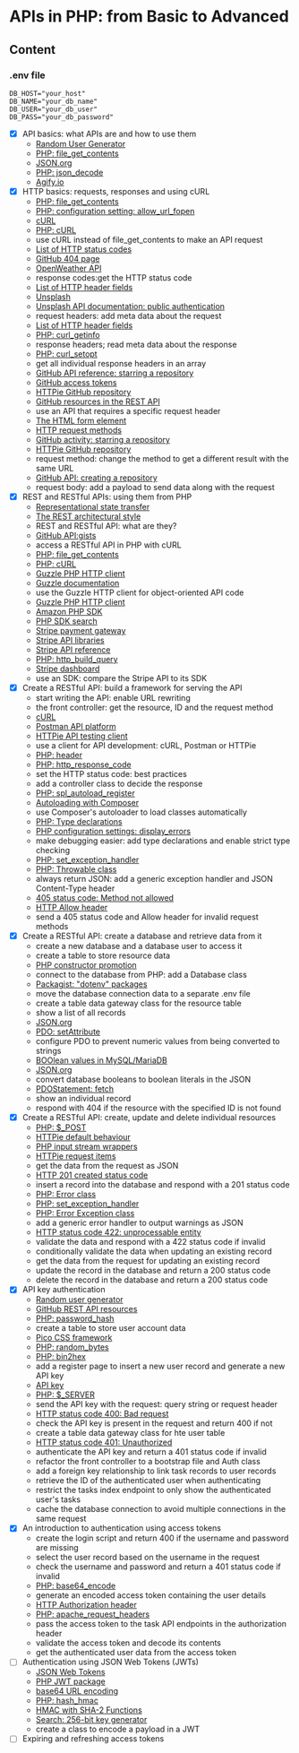 # APIs in PHP: from Basic to Advanced

## Content

### .env file

```.dotenv
DB_HOST="your_host"
DB_NAME="your_db_name"
DB_USER="your_db_user"
DB_PASS="your_db_password"
```

- [x] API basics: what APIs are and how to use them
  - [Random User Generator](https://randomuser.me/)
  - [PHP: file_get_contents](https://www.php.net/manual/en/function.file-get-contents.php)
  - [JSON.org](https://www.json.org/json-en.html)
  - [PHP: json_decode](https://www.php.net/manual/en/function.json-decode.php)
  - [Agify.io](https://agify.io/)
- [x] HTTP basics: requests, responses and using cURL
  - [PHP: file_get_contents](https://www.php.net/manual/en/function.file-get-contents.php)
  - [PHP: configuration setting: allow_url_fopen](https://www.php.net/manual/en/filesystem.configuration.php#ini.allow-url-fopen)
  - [cURL](https://curl.se/)
  - [PHP: cURL](https://www.php.net/manual/en/book.curl.php)
  - use cURL instead of file_get_contents to make an API request
  - [List of HTTP status codes](https://en.wikipedia.org/wiki/List_of_HTTP_status_codes)
  - [GitHub 404 page](https://github.com/404)
  - [OpenWeather API](https://openweathermap.org/api)
  - response codes:get the HTTP status code
  - [List of HTTP header fields](https://en.wikipedia.org/wiki/List_of_HTTP_header_fields#Request_fields)
  - [Unsplash](https://unsplash.com/)
  - [Unsplash API documentation: public authentication](https://unsplash.com/documentation#public-authentication)
  - request headers: add meta data about the request
  - [List of HTTP header fields](https://en.wikipedia.org/wiki/List_of_HTTP_header_fields#Response_fields)
  - [PHP: curl_getinfo](https://www.php.net/manual/en/function.curl-getinfo.php)
  - response headers; read meta data about the response
  - [PHP: curl_setopt](https://www.php.net/manual/en/function.curl-setopt.php)
  - get all individual response headers in an array
  - [GitHub API reference: starring a repository](https://docs.github.com/en/rest/activity/starring?apiVersion=2022-11-28)
  - [GitHub access tokens](https://github.com/login?return_to=https%3A%2F%2Fgithub.com%2Fsettings%2Ftokens)
  - [HTTPie GitHub repository](https://github.com/httpie/httpie/)
  - [GitHub resources in the REST API](https://docs.github.com/en/rest/overview/resources-in-the-rest-api?apiVersion=2022-11-28#user-agent-required)
  - use an API that requires a specific request header
  - [The HTML form element](https://developer.mozilla.org/en-US/docs/Web/HTML/Element/form)
  - [HTTP request methods](https://en.wikipedia.org/wiki/Hypertext_Transfer_Protocol#Request_methods)
  - [GitHub activity: starring a repository](https://docs.github.com/en/rest/activity/starring?apiVersion=2022-11-28#check-if-a-repository-is-starred-by-the-authenticated-user)
  - [HTTPie GitHub repository](https://github.com/httpie/httpie/)
  - request method: change the method to get a different result with the same URL
  - [GitHub API: creating a repository](https://docs.github.com/en/rest/repos/repos#create-a-repository-for-the-authenticated-user)
  - request body: add a payload to send data along with the request
- [x] REST and RESTful APIs: using them from PHP
  - [Representational state transfer](https://en.wikipedia.org/wiki/Representational_state_transfer)
  - [The REST architectural style](https://www.ics.uci.edu/~fielding/pubs/dissertation/rest_arch_style.htm)
  - REST and RESTful API: what are they?
  - [GitHub API:gists](https://docs.github.com/en/rest/gists?apiVersion=2022-11-28)
  - access a RESTful API in PHP with cURL
  - [PHP: file_get_contents](https://www.php.net/manual/en/function.file-get-contents.php)
  - [PHP: cURL](https://www.php.net/manual/en/book.curl.php)
  - [Guzzle PHP HTTP client](https://docs.guzzlephp.org/en/stable/)
  - [Guzzle documentation](https://docs.guzzlephp.org/en/stable/)
  - use the Guzzle HTTP client for object-oriented API code
  - [Guzzle PHP HTTP client](https://docs.guzzlephp.org/en/stable/)
  - [Amazon PHP SDK](https://aws.amazon.com/sdk-for-php/)
  - [PHP SDK search](https://www.google.co.uk/search?q=php+sdk)
  - [Stripe payment gateway](https://stripe.com/gb)
  - [Stripe API libraries](https://stripe.com/docs/libraries#server-side-libraries)
  - [Stripe API reference](https://stripe.com/docs/api/customers?lang=php)
  - [PHP: http_build_query](https://www.php.net/manual/en/function.http-build-query.php)
  - [Stripe dashboard](https://dashboard.stripe.com/login)
  - use an SDK: compare the Stripe API to its SDK
- [x] Create a RESTful API: build a framework for serving the API
  - start writing the API: enable URL rewriting
  - the front controller: get the resource, ID and the request method
  - [cURL](https://curl.se/)
  - [Postman API platform](https://www.postman.com/)
  - [HTTPie API testing client](https://httpie.io/)
  - use a client for API development: cURL, Postman or HTTPie
  - [PHP: header](https://www.php.net/manual/en/function.header.php)
  - [PHP: http_response_code](https://www.php.net/manual/en/function.http-response-code.php)
  - set the HTTP status code: best practices
  - add a controller class to decide the response
  - [PHP: spl_autoload_register](https://www.php.net/manual/en/function.spl-autoload-register.php)
  - [Autoloading with Composer](https://getcomposer.org/doc/01-basic-usage.md#autoloading)
  - use Composer's autoloader to load classes automatically
  - [PHP: Type declarations](https://www.php.net/manual/en/language.types.declarations.php)
  - [PHP configuration settings: display_errors](https://www.php.net/manual/en/errorfunc.configuration.php#ini.display-errors)
  - make debugging easier: add type declarations and enable strict type checking
  - [PHP: set_exception_handler](https://www.php.net/manual/en/function.set-exception-handler.php)
  - [PHP: Throwable class](https://www.php.net/manual/en/class.throwable.php)
  - always return JSON: add a generic exception handler and JSON Content-Type header
  - [405 status code: Method not allowed](https://developer.mozilla.org/en-US/docs/Web/HTTP/Status/405)
  - [HTTP Allow header](https://developer.mozilla.org/en-US/docs/Web/HTTP/Headers/Allow)
  - send a 405 status code and Allow header for invalid request methods
- [x] Create a RESTful API: create a database and retrieve data from it
  - create a new database and a database user to access it
  - create a table to store resource data
  - [PHP constructor promotion](https://www.php.net/manual/en/language.oop5.decon.php#language.oop5.decon.constructor.promotion)
  - connect to the database from PHP: add a Database class
  - [Packagist: "dotenv" packages](https://packagist.org/?query=dotenv)
  - move the database connection data to a separate .env file
  - create a table data gateway class for the resource table
  - show a list of all records
  - [JSON.org](https://www.json.org/json-en.html)
  - [PDO: setAttribute](https://www.php.net/manual/en/pdo.setattribute.php)
  - configure PDO to prevent numeric values from being converted to strings
  - [BOOlean values in MySQL/MariaDB](https://mariadb.com/kb/en/boolean/)
  - [JSON.org](https://www.json.org/json-en.html)
  - convert database booleans to boolean literals in the JSON
  - [PDOStatement: fetch](https://www.php.net/manual/en/pdostatement.fetch.php)
  - show an individual record
  - respond with 404 if the resource with the specified ID is not found
- [x] Create a RESTful API: create, update and delete individual resources
  - [PHP: $_POST](https://www.php.net/manual/en/reserved.variables.post.php)
  - [HTTPie default behaviour](https://httpie.io/docs/cli/default-behaviour)
  - [PHP input stream wrappers](https://www.php.net/manual/en/wrappers.php.php#wrappers.php.input)
  - [HTTPie request items](https://httpie.io/docs/cli/request-items)
  - get the data from the request as JSON
  - [HTTP 201 created status code](https://developer.mozilla.org/en-US/docs/Web/HTTP/Status/201)
  - insert a record into the database and respond with a 201 status code
  - [PHP: Error class](https://www.php.net/manual/en/class.error.php)
  - [PHP: set_exception_handler](https://www.php.net/manual/en/function.set-exception-handler.php)
  - [PHP: Error Exception class](https://www.php.net/manual/en/class.errorexception.php)
  - add a generic error handler to output warnings as JSON
  - [HTTP status code 422: unprocessable entity](https://developer.mozilla.org/en-US/docs/Web/HTTP/Status/422)
  - validate the data and respond with a 422 status code if invalid
  - conditionally validate the data when updating an existing record
  - get the data from the request for updating an existing record
  - update the record in the database and return a 200 status code
  - delete the record in the database and return a 200 status code
- [x] API key authentication
  - [Random user generator](https://randomuser.me/) 
  - [GitHub REST API resources](https://docs.github.com/en/rest/overview/resources-in-the-rest-api?apiVersion=2022-11-28) 
  - [PHP: password_hash](https://www.php.net/manual/en/function.password-hash.php) 
  - create a table to store user account data
  - [Pico CSS framework](https://picocss.com/)
  - [PHP: random_bytes](https://www.php.net/manual/en/function.random-bytes.php)
  - [PHP: bin2hex](https://www.php.net/manual/en/function.bin2hex.php)
  - add a register page to insert a new user record and generate a new API key
  - [API key](https://en.wikipedia.org/wiki/API_key)
  - [PHP: $_SERVER](https://www.php.net/manual/en/reserved.variables.server.php)
  - send the API key with the request: query string or request header
  - [HTTP status code 400: Bad request](https://developer.mozilla.org/en-US/docs/Web/HTTP/Status/400)
  - check the API key is present in the request and return 400 if not
  - create a table data gateway class for hte user table
  - [HTTP status code 401: Unauthorized](https://developer.mozilla.org/en-US/docs/Web/HTTP/Status/401)
  - authenticate the API key and return a 401 status code if invalid
  - refactor the front controller to a bootstrap file and Auth class
  - add a foreign key relationship to link task records to user records
  - retrieve the ID of the authenticated user when authenticating
  - restrict the tasks index endpoint to only show the authenticated user's tasks
  - cache the database connection to avoid multiple connections in the same request
- [x] An introduction to authentication using access tokens
  - create the login script and return 400 if the username and password are missing
  - select the user record based on the username in the request
  - check the username and password and return a 401 status code if invalid
  - [PHP: base64_encode](https://www.php.net/manual/en/function.base64-encode.php)
  - generate an encoded access token containing the user details
  - [HTTP Authorization header](https://developer.mozilla.org/en-US/docs/Web/HTTP/Headers/Authorization)
  - [PHP: apache_request_headers](https://www.php.net/manual/en/function.apache-request-headers.php)
  - pass the access token to the task API endpoints in the authorization header
  - validate the access token and decode its contents
  - get the authenticated user data from the access token
- [ ] Authentication using JSON Web Tokens (JWTs)
  - [JSON Web Tokens](https://jwt.io/)
  - [PHP JWT package](https://github.com/firebase/php-jwt)
  - [base64 URL encoding](https://en.wikipedia.org/wiki/Base64#The_URL_applications)
  - [PHP: hash_hmac](https://www.php.net/manual/en/function.hash-hmac.php)
  - [HMAC with SHA-2 Functions](https://datatracker.ietf.org/doc/html/rfc7518#section-3.2)
  - [Search: 256-bit key generator](https://www.google.co.uk/search?q=256-bit+key+generator)
  - create a class to encode a payload in a JWT
- [ ] Expiring and refreshing access tokens